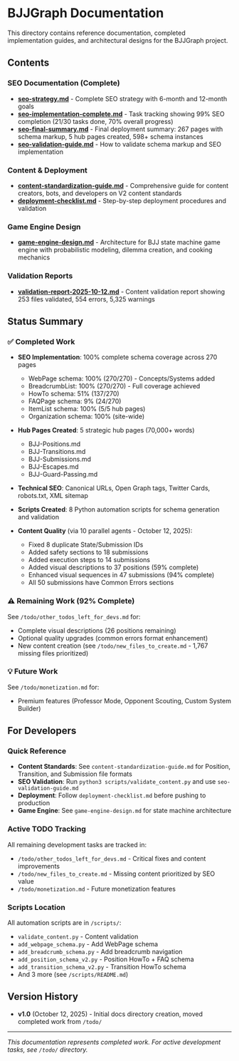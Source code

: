 # BJJGraph Documentation

This directory contains reference documentation, completed implementation guides, and architectural designs for the BJJGraph project.

## Contents

### SEO Documentation (Complete)
- **[seo-strategy.md](./seo-strategy.md)** - Complete SEO strategy with 6-month and 12-month goals
- **[seo-implementation-complete.md](./seo-implementation-complete.md)** - Task tracking showing 99% SEO completion (21/30 tasks done, 70% overall progress)
- **[seo-final-summary.md](./seo-final-summary.md)** - Final deployment summary: 267 pages with schema markup, 5 hub pages created, 598+ schema instances
- **[seo-validation-guide.md](./seo-validation-guide.md)** - How to validate schema markup and SEO implementation

### Content & Deployment
- **[content-standardization-guide.md](./content-standardization-guide.md)** - Comprehensive guide for content creators, bots, and developers on V2 content standards
- **[deployment-checklist.md](./deployment-checklist.md)** - Step-by-step deployment procedures and validation

### Game Engine Design
- **[game-engine-design.md](./game-engine-design.md)** - Architecture for BJJ state machine game engine with probabilistic modeling, dilemma creation, and cooking mechanics

### Validation Reports
- **[validation-report-2025-10-12.md](./validation-report-2025-10-12.md)** - Content validation report showing 253 files validated, 554 errors, 5,325 warnings

## Status Summary

### ✅ Completed Work
- **SEO Implementation**: 100% complete schema coverage across 270 pages
  - WebPage schema: 100% (270/270) - Concepts/Systems added
  - BreadcrumbList: 100% (270/270) - Full coverage achieved
  - HowTo schema: 51% (137/270)
  - FAQPage schema: 9% (24/270)
  - ItemList schema: 100% (5/5 hub pages)
  - Organization schema: 100% (site-wide)

- **Hub Pages Created**: 5 strategic hub pages (70,000+ words)
  - BJJ-Positions.md
  - BJJ-Transitions.md
  - BJJ-Submissions.md
  - BJJ-Escapes.md
  - BJJ-Guard-Passing.md

- **Technical SEO**: Canonical URLs, Open Graph tags, Twitter Cards, robots.txt, XML sitemap

- **Scripts Created**: 8 Python automation scripts for schema generation and validation

- **Content Quality** (via 10 parallel agents - October 12, 2025):
  - Fixed 8 duplicate State/Submission IDs
  - Added safety sections to 18 submissions
  - Added execution steps to 14 submissions
  - Added visual descriptions to 37 positions (59% complete)
  - Enhanced visual sequences in 47 submissions (94% complete)
  - All 50 submissions have Common Errors sections

### ⚠️ Remaining Work (92% Complete)
See `/todo/other_todos_left_for_devs.md` for:
- Complete visual descriptions (26 positions remaining)
- Optional quality upgrades (common errors format enhancement)
- New content creation (see `/todo/new_files_to_create.md` - 1,767 missing files prioritized)

### 💡 Future Work
See `/todo/monetization.md` for:
- Premium features (Professor Mode, Opponent Scouting, Custom System Builder)

## For Developers

### Quick Reference
- **Content Standards**: See `content-standardization-guide.md` for Position, Transition, and Submission file formats
- **SEO Validation**: Run `python3 scripts/validate_content.py` and use `seo-validation-guide.md`
- **Deployment**: Follow `deployment-checklist.md` before pushing to production
- **Game Engine**: See `game-engine-design.md` for state machine architecture

### Active TODO Tracking
All remaining development tasks are tracked in:
- `/todo/other_todos_left_for_devs.md` - Critical fixes and content improvements
- `/todo/new_files_to_create.md` - Missing content prioritized by SEO value
- `/todo/monetization.md` - Future monetization features

### Scripts Location
All automation scripts are in `/scripts/`:
- `validate_content.py` - Content validation
- `add_webpage_schema.py` - Add WebPage schema
- `add_breadcrumb_schema.py` - Add breadcrumb navigation
- `add_position_schema_v2.py` - Position HowTo + FAQ schema
- `add_transition_schema_v2.py` - Transition HowTo schema
- And 3 more (see `/scripts/README.md`)

## Version History
- **v1.0** (October 12, 2025) - Initial docs directory creation, moved completed work from `/todo/`

---

*This documentation represents completed work. For active development tasks, see `/todo/` directory.*
